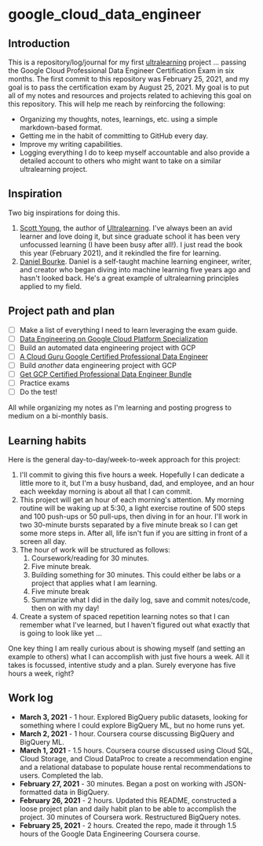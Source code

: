 # google_cloud_data_engineer

## Introduction

This is a repository/log/journal for my first [ultralearning](https://www.scotthyoung.com/blog/ultralearning/) project ... passing the Google Cloud Professional Data Engineer Certification Exam in six months. The first commit to this repository was February 25, 2021, and my goal is to pass the certification exam by August 25, 2021. My goal is to put all of my notes and resources and projects related to achieving this goal on this repository. This will help me reach by reinforcing the following:

* Organizing my thoughts, notes, learnings, etc. using a simple markdown-based format.
* Getting me in the habit of committing to GitHub every day.
* Improve my writing capabilities.
* Logging everything I do to keep myself accountable and also provide a detailed account to others who might want to take on a similar ultralearning project.

## Inspiration

Two big inspirations for doing this.
1. [Scott Young](https://www.scotthyoung.com), the author of [Ultralearning](https://www.scotthyoung.com/blog/ultralearning/). I've always been an avid learner and love doing it, but since graduate school it has been very unfocussed learning (I have been busy after all!). I just read the book this year (February 2021), and it rekindled the fire for learning.
2. [Daniel Bourke](https://www.mrdbourke.com). Daniel is a self-taught machine learning engineer, writer, and creator who began diving into machine learning five years ago and hasn't looked back. He's a great example of ultralearning principles applied to my field.

## Project path and plan

- [ ] Make a list of everything I need to learn leveraging the exam guide.
- [ ] [Data Engineering on Google Cloud Platform Specialization](https://www.coursera.org/specializations/gcp-data-machine-learning)
- [ ] Build an automated data engineering project with GCP
- [ ] [A Cloud Guru Google Certified Professional Data Engineer](https://acloudguru.com/course/google-certified-professional-data-engineer)
- [ ] Build *another* data engineering project with GCP
- [ ] [Get GCP Certified Professional Data Engineer Bundle](https://www.getgcpcertified.com/p/professional-data-engineer-bundle)
- [ ] Practice exams
- [ ] Do the test!

All while organizing my notes as I'm learning and posting progress to medium on a bi-monthly basis.

## Learning habits

Here is the general day-to-day/week-to-week approach for this project:

1. I'll commit to giving this five hours a week. Hopefully I can dedicate a little more to it, but I'm a busy husband, dad, and employee, and an hour each weekday morning is about all that I can commit.
2. This project will get an hour of each morning's attention. My morning routine will be waking up at 5:30, a light exercise routine of 500 steps and 100 push-ups or 50 pull-ups, then diving in for an hour. I'll work in two 30-minute bursts separated by a five minute break so I can get some more steps in. After all, life isn't fun if you are sitting in front of a screen all day.
3. The hour of work will be structured as follows:
    1. Coursework/reading for 30 minutes.
    2. Five minute break.
    3. Building something for 30 minutes. This could either be labs or a project that applies what I am learning.
    4. Five minute break
    5. Summarize what I did in the daily log, save and commit notes/code, then on with my day!
4. Create a system of spaced repetition learning notes so that I can remember what I've learned, but I haven't figured out what exactly that is going to look like yet ...

One key thing I am really curious about is showing myself (and setting an example to others) what I can accomplish with just five hours a week. All it takes is focussed, intentive study and a plan. Surely everyone has five hours a week, right?

## Work log

* **March 3, 2021** - 1 hour. Explored BigQuery public datasets, looking for something where I could explore BigQuery ML, but no home runs yet.
* **March 2, 2021** - 1 hour. Coursera course discussing BigQuery and BigQuery ML.
* **March 1, 2021** - 1.5 hours. Coursera course discussed using Cloud SQL, Cloud Storage, and Cloud DataProc to create a recommendation engine and a relational database to populate house rental recommendations to users. Completed the lab.
* **February 27, 2021** - 30 minutes. Began a post on working with JSON-formatted data in BigQuery.
* **February 26, 2021** - 2 hours. Updated this README, constructed a loose project plan and daily habit plan to be able to accomplish the project. 30 minutes of Coursera work. Restructured BigQuery notes.
* **February 25, 2021** - 2 hours. Created the repo, made it through 1.5 hours of the Google Data Engineering Coursera course.